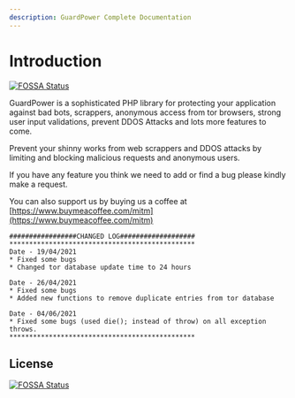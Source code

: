 ```yaml
---
description: GuardPower Complete Documentation
---
```


# Introduction

[![FOSSA Status](https://app.fossa.com/api/projects/git%2Bgithub.com%2Fmitmelon%2Fguardtor.svg?type=shield)](https://app.fossa.com/projects/git%2Bgithub.com%2Fmitmelon%2Fguardtor?ref=badge_shield)

GuardPower is a sophisticated PHP library for protecting your application against bad bots, scrappers, anonymous access from tor browsers, strong user input validations, prevent DDOS Attacks and lots more features to come.

Prevent your shinny works from web scrappers and DDOS attacks by limiting and blocking malicious requests and anonymous users.

If you have any feature you think we need to add or find a bug please kindly make a request.

You can also support us by buying us a coffee at [https://www.buymeacoffee.com/mitm](https://www.buymeacoffee.com/mitm)

```text
#################CHANGED LOG###################
***********************************************
Date - 19/04/2021
* Fixed some bugs
* Changed tor database update time to 24 hours

Date - 26/04/2021
* Fixed some bugs
* Added new functions to remove duplicate entries from tor database

Date - 04/06/2021
* Fixed some bugs (used die(); instead of throw) on all exception throws.
***********************************************
```

## License

[![FOSSA Status](https://app.fossa.com/api/projects/git%2Bgithub.com%2Fmitmelon%2Fguardtor.svg?type=large)](https://app.fossa.com/projects/git%2Bgithub.com%2Fmitmelon%2Fguardtor?ref=badge_large)


